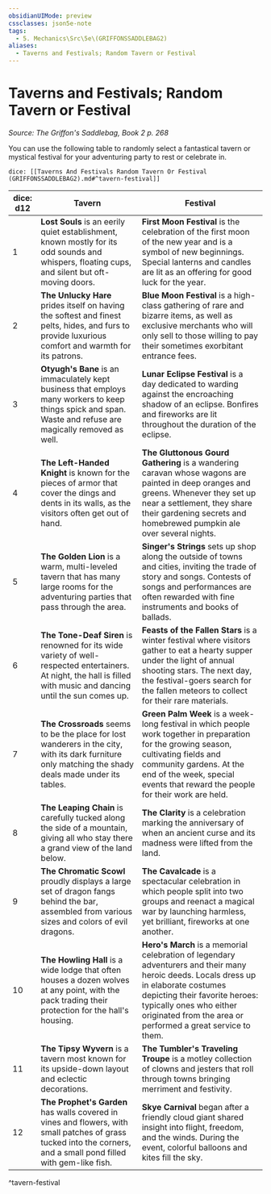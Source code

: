 ```yaml
---
obsidianUIMode: preview
cssclasses: json5e-note
tags:
  - 5. Mechanics\Src\5e\(GRIFFONSSADDLEBAG2)
aliases:
  - Taverns and Festivals; Random Tavern or Festival
---
```

# Taverns and Festivals; Random Tavern or Festival
*Source: The Griffon's Saddlebag, Book 2 p. 268* 

You can use the following table to randomly select a fantastical tavern or mystical festival for your adventuring party to rest or celebrate in.

`dice: [[Taverns And Festivals Random Tavern Or Festival (GRIFFONSSADDLEBAG2).md#^tavern-festival]]`

| dice: d12 | Tavern | Festival |
|-----------|--------|----------|
| 1 | **Lost Souls** is an eerily quiet establishment, known mostly for its odd sounds and whispers, floating cups, and silent but oft-moving doors. | **First Moon Festival** is the celebration of the first moon of the new year and is a symbol of new beginnings. Special lanterns and candles are lit as an offering for good luck for the year. |
| 2 | **The Unlucky Hare** prides itself on having the softest and finest pelts, hides, and furs to provide luxurious comfort and warmth for its patrons. | **Blue Moon Festival** is a high-class gathering of rare and bizarre items, as well as exclusive merchants who will only sell to those willing to pay their sometimes exorbitant entrance fees. |
| 3 | **Otyugh's Bane** is an immaculately kept business that employs many workers to keep things spick and span. Waste and refuse are magically removed as well. | **Lunar Eclipse Festival** is a day dedicated to warding against the encroaching shadow of an eclipse. Bonfires and fireworks are lit throughout the duration of the eclipse. |
| 4 | **The Left-Handed Knight** is known for the pieces of armor that cover the dings and dents in its walls, as the visitors often get out of hand. | **The Gluttonous Gourd Gathering** is a wandering caravan whose wagons are painted in deep oranges and greens. Whenever they set up near a settlement, they share their gardening secrets and homebrewed pumpkin ale over several nights. |
| 5 | **The Golden Lion** is a warm, multi-leveled tavern that has many large rooms for the adventuring parties that pass through the area. | **Singer's Strings** sets up shop along the outside of towns and cities, inviting the trade of story and songs. Contests of songs and performances are often rewarded with fine instruments and books of ballads. |
| 6 | **The Tone-Deaf Siren** is renowned for its wide variety of well-respected entertainers. At night, the hall is filled with music and dancing until the sun comes up. | **Feasts of the Fallen Stars** is a winter festival where visitors gather to eat a hearty supper under the light of annual shooting stars. The next day, the festival-goers search for the fallen meteors to collect for their rare materials. |
| 7 | **The Crossroads** seems to be the place for lost wanderers in the city, with its dark furniture only matching the shady deals made under its tables. | **Green Palm Week** is a week-long festival in which people work together in preparation for the growing season, cultivating fields and community gardens. At the end of the week, special events that reward the people for their work are held. |
| 8 | **The Leaping Chain** is carefully tucked along the side of a mountain, giving all who stay there a grand view of the land below. | **The Clarity** is a celebration marking the anniversary of when an ancient curse and its madness were lifted from the land.  |
| 9 | **The Chromatic Scowl** proudly displays a large set of dragon fangs behind the bar, assembled from various sizes and colors of evil dragons. | **The Cavalcade** is a spectacular celebration in which people split into two groups and reenact a magical war by launching harmless, yet brilliant, fireworks at one another. |
| 10 | **The Howling Hall** is a wide lodge that often houses a dozen wolves at any point, with the pack trading their protection for the hall's housing. | **Hero's March** is a memorial celebration of legendary adventurers and their many heroic deeds. Locals dress up in elaborate costumes depicting their favorite heroes: typically ones who either originated from the area or performed a great service to them. |
| 11 | **The Tipsy Wyvern** is a tavern most known for its upside-down layout and eclectic decorations. | **The Tumbler's Traveling Troupe** is a motley collection of clowns and jesters that roll through towns bringing merriment and festivity. |
| 12 | **The Prophet's Garden** has walls covered in vines and flowers, with small patches of grass tucked into the corners, and a small pond filled with gem-like fish. | **Skye Carnival** began after a friendly cloud giant shared insight into flight, freedom, and the winds. During the event, colorful balloons and kites fill the sky. |
^tavern-festival
